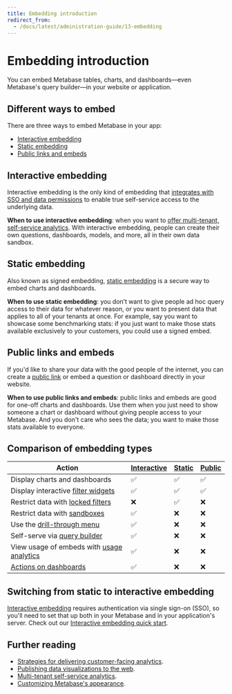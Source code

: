 ```yaml
---
title: Embedding introduction
redirect_from:
  - /docs/latest/administration-guide/13-embedding
---
```


# Embedding introduction

You can embed Metabase tables, charts, and dashboards—even Metabase's query builder—in your website or application.

## Different ways to embed

There are three ways to embed Metabase in your app:

- [Interactive embedding](#interactive-embedding)
- [Static embedding](#static-embedding)
- [Public links and embeds](#public-links-and-embeds)

## Interactive embedding

Interactive embedding is the only kind of embedding that [integrates with SSO and data permissions](./interactive-embedding.md) to enable true self-service access to the underlying data.

**When to use interactive embedding**: when you want to [offer multi-tenant, self-service analytics](https://www.metabase.com/blog/why-full-app-embedding). With interactive embedding, people can create their own questions, dashboards, models, and more, all in their own data sandbox.

## Static embedding

Also known as signed embedding, [static embedding](./static-embedding.md) is a secure way to embed charts and dashboards.

**When to use static embedding**: you don’t want to give people ad hoc query access to their data for whatever reason, or you want to present data that applies to all of your tenants at once. For example, say you want to showcase some benchmarking stats: if you just want to make those stats available exclusively to your customers, you could use a signed embed.

## Public links and embeds

If you'd like to share your data with the good people of the internet, you can create a [public link](../questions/sharing/public-links.md) or embed a question or dashboard directly in your website.

**When to use public links and embeds**: public links and embeds are good for one-off charts and dashboards. Use them when you just need to show someone a chart or dashboard without giving people access to your Metabase. And you don't care who sees the data; you want to make those stats available to everyone.

## Comparison of embedding types

| Action                                                                                                   | [Interactive](./interactive-embedding.md) | [Static](./static-embedding.md) | [Public](../questions/sharing/public-links.md) |
| -------------------------------------------------------------------------------------------------------- | ----------------------------------------- | ------------------------------- | ---------------------------------------------- |
| Display charts and dashboards                                                                            | ✅                                         | ✅                               | ✅                                              |
| Display interactive [filter widgets](https://www.metabase.com/glossary/filter_widget)                    | ✅                                         | ✅                               | ✅                                              |
| Restrict data with [locked filters](./static-embedding-parameters.md#restricting-data-in-a-static-embed) | ❌                                         | ✅                               | ❌                                              |
| Restrict data with [sandboxes](../permissions/data-sandboxes.md)                                         | ✅                                         | ❌                               | ❌                                              |
| Use the [drill-through menu](https://www.metabase.com/learn/questions/drill-through)                     | ✅                                         | ❌                               | ❌                                              |
| Self-serve via [query builder](https://www.metabase.com/glossary/query_builder)                          | ✅                                         | ❌                               | ❌                                              |
| View usage of embeds with [usage analytics](../usage-and-performance-tools/usage-analytics.md)           | ✅                                         | ❌                               | ❌                                              |
| [Actions on dashboards](../dashboards/actions.md)                                                        | ✅                                         | ❌                               | ❌                                              |

## Switching from static to interactive embedding

[Interactive embedding](./interactive-embedding.md) requires authentication via single sign-on (SSO), so you'll need to set that up both in your Metabase and in your application's server. Check out our [Interactive embedding quick start](https://www.metabase.com/learn/customer-facing-analytics/interactive-embedding-quick-start).

## Further reading

- [Strategies for delivering customer-facing analytics](https://www.metabase.com/learn/embedding/embedding-overview).
- [Publishing data visualizations to the web](https://www.metabase.com/learn/embedding/embedding-charts-and-dashboards).
- [Multi-tenant self-service analytics](https://www.metabase.com/learn/embedding/multi-tenant-self-service-analytics).
- [Customizing Metabase's appearance](../configuring-metabase/appearance.md).

